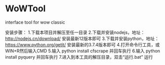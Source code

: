 # WoWTool
interface tool for wow classic

安装步骤：
1.下载本项目并解压至任一目录
2.下载并安装nodejs，地址：http://nodejs.cn/download/ 安装最新12版本即可
3.下载并安装python，地址：https://www.python.org/getit/ 安装最新的3.7.4版本即可
4.打开命令行工具，或WIN+R然后输入CMD
5.输入 python install cfscrape 并回车执行
6.输入 python install pyquery 并回车执行
7.进入到本工具的解压目录，双击“运行.bat” 运行
